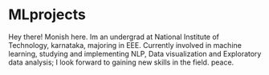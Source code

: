 # MLprojects
Hey there! Monish here. Im an undergrad at National Institute of Technology, karnataka, majoring in EEE. Currently involved in machine learning, studying and implementing NLP, Data visualization and Exploratory data analysis; I look forward to gaining new skills in the field. peace. 
